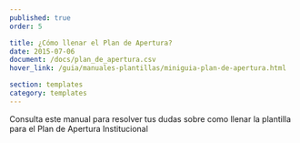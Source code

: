 ```yaml
---
published: true
order: 5

title: ¿Cómo llenar el Plan de Apertura?
date: 2015-07-06
document: /docs/plan_de_apertura.csv
hover_link: /guia/manuales-plantillas/miniguia-plan-de-apertura.html

section: templates
category: templates
---
```


Consulta este manual para resolver tus dudas sobre como llenar la plantilla para el Plan de Apertura Institucional
